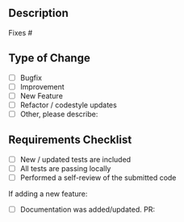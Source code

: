 ## Description

<!--

A summary of the changes and a reference to the Issue that was fixed / implemented.

NOTE: All Pull Requests require a corresponding open Issue.

Please reference the Issue number below:

-->

Fixes #

## Type of Change

- [ ] Bugfix
- [ ] Improvement
- [ ] New Feature
- [ ] Refactor / codestyle updates
- [ ] Other, please describe:

## Requirements Checklist

- [ ] New / updated tests are included
- [ ] All tests are passing locally
- [ ] Performed a self-review of the submitted code

If adding a new feature:

- [ ] Documentation was added/updated. PR:
